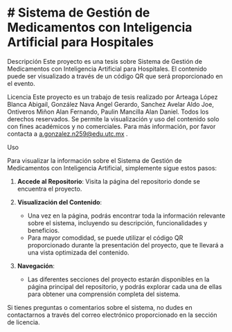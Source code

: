 # # Sistema de Gestión de Medicamentos con Inteligencia Artificial para Hospitales

Descripción
Este proyecto es una tesis sobre Sistema de Gestión de Medicamentos con Inteligencia Artificial para Hospitales. El contenido puede ser visualizado a través de un código QR que será proporcionado en el evento.

Licencia
Este proyecto es un trabajo de tesis realizado por Arteaga López Blanca Abigail, González Nava Angel Gerardo, Sanchez Avelar Aldo Joe, Ontiveros Miñon Alan Fernando, Paulin Mancilla Alan Daniel. Todos los derechos reservados. Se permite la visualización y uso del contenido solo con fines académicos y no comerciales. Para más información, por favor contacta a a.gonzalez.n259@edu.utc.mx .



Uso


Para visualizar la información sobre el Sistema de Gestión de Medicamentos con Inteligencia Artificial, simplemente sigue estos pasos:

1. **Accede al Repositorio**:
   Visita la página del repositorio donde se encuentra el proyecto.

2. **Visualización del Contenido**:
   - Una vez en la página, podrás encontrar toda la información relevante sobre el sistema, incluyendo su descripción, funcionalidades y beneficios.
   - Para mayor comodidad, se puede utilizar el código QR proporcionado durante la presentación del proyecto, que te llevará a una vista optimizada del contenido.

3. **Navegación**:
   - Las diferentes secciones del proyecto estarán disponibles en la página principal del repositorio, y podrás explorar cada una de ellas para obtener una comprensión completa del sistema.

Si tienes preguntas o comentarios sobre el sistema, no dudes en contactarnos a través del correo electrónico proporcionado en la sección de licencia.
